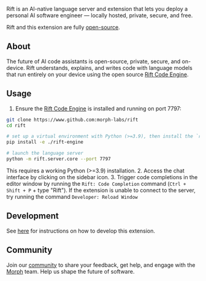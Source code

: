 Rift is an AI-native language server and extension that lets you deploy a personal AI software engineer — locally hosted, private, secure, and free.

Rift and this extension are fully [open-source](https://github.com/morph-labs/rift/tree/main/editors/rift-vscode).

## About
The future of AI code assistants is open-source, private, secure, and on-device. Rift understands, explains, and writes code with language models that run entirely on your device using the open source [Rift Code Engine](https://github.com/morph-labs/rift/tree/main/rift-engine).

## Usage 
1. Ensure the [Rift Code Engine](https://github.com/morph-labs/rift/tree/main/rift-engine) is installed and running on port 7797:

```bash
git clone https://www.github.com:morph-labs/rift
cd rift

# set up a virtual environment with Python (>=3.9), then install the `rift` Python package
pip install -e ./rift-engine

# launch the language server
python -m rift.server.core --port 7797
```

This requires a working Python (>=3.9) installation.
2. Access the chat interface by clicking on the sidebar icon.
3. Trigger code completions in the editor window by running the `Rift: Code Completion` command (`Ctrl + Shift + P`  +  type "Rift"). If the extension is unable to connect to the server, try running the command `Developer: Reload Window`

## Development
See [here](https://github.com/morph-labs/rift/blob/main/editors/rift-vscode/CONTRIBUTING.md) for instructions on how to develop this extension.

## Community
Join our [community]([https://discord.gg/wa5sgWMfqv](https://discord.gg/wa5sgWMfqv)) to share your feedback, get help, and engage with the [Morph](https://morph.so) team. Help us shape the future of software.
